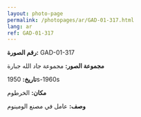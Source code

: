 ```yaml
---
layout: photo-page
permalink: /photopages/ar/GAD-01-317.html
lang: ar
ref: GAD-01-317
---
```


**رقم الصورة:** GAD-01-317

**مجموعة الصور:** مجموعة جاد الله جبارة

**تاريخ:**  1950s-1960s

**مكان:** الخرطوم

**وصف:** عامل في مصنع الومينوم
